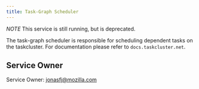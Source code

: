 ```yaml
---
title: Task-Graph Scheduler
---
```


*NOTE* This service is still running, but is deprecated.

The task-graph scheduler is responsible for scheduling dependent tasks on the
taskcluster. For documentation please refer to `docs.taskcluster.net`.

Service Owner
-------------

Service Owner: jonasfj@mozilla.com

